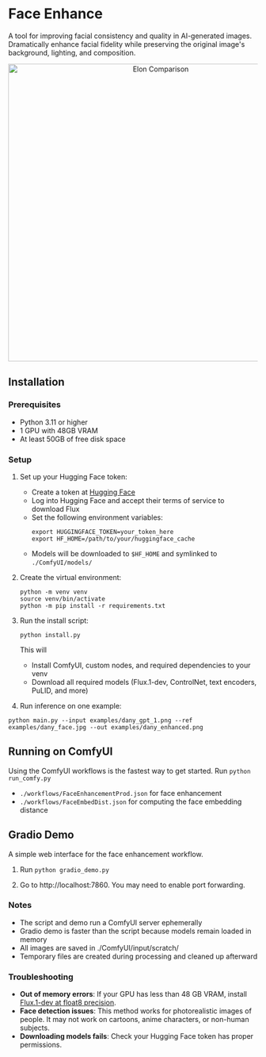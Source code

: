 # Face Enhance
A tool for improving facial consistency and quality in AI-generated images. Dramatically enhance facial fidelity while preserving the original image's background, lighting, and composition.

<div style="text-align: center;">
  <img src="examples/elon_compare.gif" alt="Elon Comparison" width="600"/>
</div>

## Installation

### Prerequisites
- Python 3.11 or higher
- 1 GPU with 48GB VRAM
- At least 50GB of free disk space

### Setup

1. Set up your Hugging Face token:
   - Create a token at [Hugging Face](https://huggingface.co/settings/tokens)
   - Log into Hugging Face and accept their terms of service to download Flux
   - Set the following environment variables:
     ```
     export HUGGINGFACE_TOKEN=your_token_here
     export HF_HOME=/path/to/your/huggingface_cache
     ```
   - Models will be downloaded to `$HF_HOME` and symlinked to `./ComfyUI/models/`

2. Create the virtual environment:
   ```
   python -m venv venv
   source venv/bin/activate
   python -m pip install -r requirements.txt
   ```

3. Run the install script:
   ```
   python install.py
   ```

   This will
   - Install ComfyUI, custom nodes, and required dependencies to your venv
   - Download all required models (Flux.1-dev, ControlNet, text encoders, PuLID, and more)

4. Run inference on one example:

```
python main.py --input examples/dany_gpt_1.png --ref examples/dany_face.jpg --out examples/dany_enhanced.png
```

## Running on ComfyUI

Using the ComfyUI workflows is the fastest way to get started. Run `python run_comfy.py`
- `./workflows/FaceEnhancementProd.json` for face enhancement
- `./workflows/FaceEmbedDist.json` for computing the face embedding distance


<!-- ## Configuration

Create a .env file in the project root directory with your API keys:
```
touch .env
echo "FAL_API_KEY=your_fal_api_key_here" >> .env
```

The FAL API key is used for face upscaling during preprocessing. You can get one at [fal.ai](https://fal.ai/). -->

## Gradio Demo

A simple web interface for the face enhancement workflow. 

1. Run `python gradio_demo.py`

2. Go to http://localhost:7860. You may need to enable port forwarding.

### Notes
- The script and demo run a ComfyUI server ephemerally
- Gradio demo is faster than the script because models remain loaded in memory
- All images are saved in ./ComfyUI/input/scratch/
- Temporary files are created during processing and cleaned up afterward

### Troubleshooting

- **Out of memory errors**: If your GPU has less than 48 GB VRAM, install [Flux.1-dev at float8 precision](https://huggingface.co/Comfy-Org/flux1-dev).
- **Face detection issues**: This method works for photorealistic images of people. It may not work on cartoons, anime characters, or non-human subjects.
- **Downloading models fails**: Check your Hugging Face token has proper permissions.
